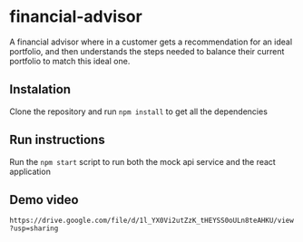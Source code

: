 # financial-advisor

A financial advisor where in a customer gets a recommendation for an ideal portfolio, and then understands the steps needed to balance their current portfolio to match this ideal one.

## Instalation
Clone the repository and run ```npm install``` to get all the dependencies

## Run instructions
Run the ```npm start``` script to run both the mock api service and the react application

## Demo video
```https://drive.google.com/file/d/1l_YX0Vi2utZzK_tHEYSS0oULn8teAHKU/view?usp=sharing```